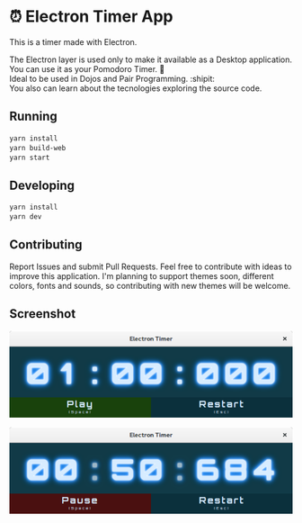 # :alarm_clock: Electron Timer App

This is a timer made with Electron.

The Electron layer is used only to make it available as a Desktop application.  
You can use it as your Pomodoro Timer. :tomato:  
Ideal to be used in Dojos and Pair Programming. :shipit:   
You also can learn about the tecnologies exploring the source code.

## Running

```sh
yarn install
yarn build-web
yarn start
```

## Developing

```sh
yarn install
yarn dev
```

## Contributing

Report Issues and submit Pull Requests. Feel free to contribute with ideas to improve this application. I'm planning to support themes soon, different colors, fonts and sounds, so contributing with new themes will be welcome.

## Screenshot

![Electron Timer Screenshot 1](./screenshot.png)

![Electron Timer Screenshot 2](./screenshot2.png)

